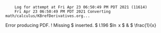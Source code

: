         Log for attempt at Fri Apr 23 06:50:49 PM PDT 2021 (11614)
        Fri Apr 23 06:50:49 PM PDT 2021 Converting math/calculus/KBrefDerivatives.org...
Error producing PDF.
! Missing $ inserted.
<inserted text> 
                $
l.196 \$ln  x \$ & \$ \frac{1}{x}

